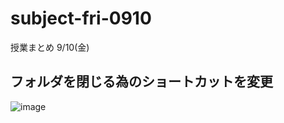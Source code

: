 # subject-fri-0910
授業まとめ 9/10(金)

## フォルダを閉じる為のショートカットを変更
![image](https://user-images.githubusercontent.com/1501327/132780883-7c48e6d6-d44a-467a-9270-fc4bda01424b.png)
